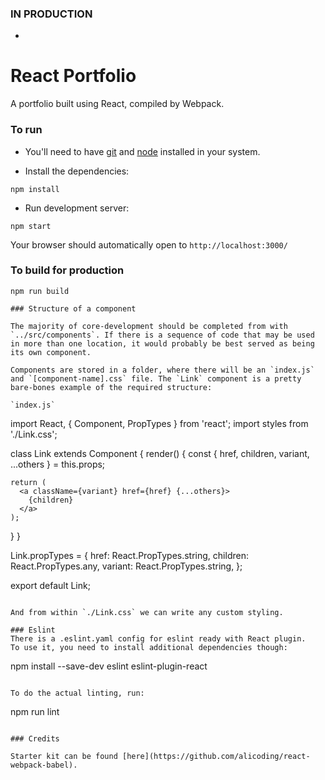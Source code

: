 ### IN PRODUCTION
-
# React Portfolio
A portfolio built using React, compiled by Webpack.

### To run

* You'll need to have [git](https://git-scm.com/) and [node](https://nodejs.org/en/) installed in your system.

* Install the dependencies:

```
npm install
```

* Run development server:

```
npm start
```

Your browser should automatically open to `http://localhost:3000/`

### To build for production

```
npm run build

### Structure of a component 

The majority of core-development should be completed from with `../src/components`. If there is a sequence of code that may be used in more than one location, it would probably be best served as being its own component. 

Components are stored in a folder, where there will be an `index.js` and `[component-name].css` file. The `Link` component is a pretty bare-bones example of the required structure:

`index.js`

```
import React, { Component, PropTypes } from 'react';
import styles from './Link.css';

class Link extends Component {
  render() {
    const { 
      href,
      children,
      variant,
      ...others
    } = this.props;

    return (
      <a className={variant} href={href} {...others}>
        {children}
      </a>
    );
  }
}

Link.propTypes = {
  href: React.PropTypes.string,
  children: React.PropTypes.any,
  variant: React.PropTypes.string,
};

export default Link;
```

And from within `./Link.css` we can write any custom styling.

### Eslint
There is a .eslint.yaml config for eslint ready with React plugin.
To use it, you need to install additional dependencies though:

```
npm install --save-dev eslint eslint-plugin-react
```

To do the actual linting, run:

```
npm run lint
```

### Credits 

Starter kit can be found [here](https://github.com/alicoding/react-webpack-babel).